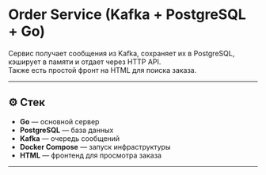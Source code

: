 # Order Service (Kafka + PostgreSQL + Go)

Сервис получает сообщения из Kafka, сохраняет их в PostgreSQL, кэширует в памяти и отдает через HTTP API.  
Также есть простой фронт на HTML для поиска заказа.

---

## ⚙️ Стек
- **Go** — основной сервер
- **PostgreSQL** — база данных
- **Kafka** — очередь сообщений
- **Docker Compose** — запуск инфраструктуры
- **HTML** — фронтенд для просмотра заказа

---

